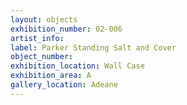 ```yaml
---
layout: objects
exhibition_number: 02-006
artist_info: 
label: Parker Standing Salt and Cover
object_number: 
exhibition_location: Wall Case 
exhibition_area: A
gallery_location: Adeane
---
```

